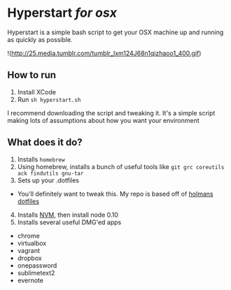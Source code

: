 # Hyperstart *for osx*

Hyperstart is a simple bash script to get your OSX machine up and running as quickly as possible.

!(http://25.media.tumblr.com/tumblr_lxm124J68n1qizhaoo1_400.gif)

## How to run

1. Install XCode
2. Run `sh hyperstart.sh`

I recommend downloading the script and tweaking it. It's a simple script making lots of assumptions about how you want your environment

## What does it do?

1. Installs `homebrew`
2. Using homebrew, installs a bunch of useful tools like `git grc coreutils ack findutils gnu-tar`
3. Sets up your .dotfiles
  * You'll definitely want to tweak this. My repo is based off of [holmans dotfiles](https://github.com/holman/dotfiles) 
4. Installs [NVM](https://github.com/creationix/nvm), then install node 0.10
5. Installs several useful DMG'ed apps
  * chrome
  * virtualbox
  * vagrant
  * dropbox
  * onepassword
  * sublimetext2
  * evernote